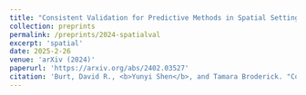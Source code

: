 ```yaml
---
title: "Consistent Validation for Predictive Methods in Spatial Settings."
collection: preprints
permalink: /preprints/2024-spatialval
excerpt: 'spatial'
date: 2025-2-26
venue: 'arXiv (2024)'
paperurl: 'https://arxiv.org/abs/2402.03527'
citation: 'Burt, David R., <b>Yunyi Shen</b>, and Tamara Broderick. "Consistent Validation for Predictive Methods in Spatial Settings." arXiv preprint arXiv:2402.03527 (2024), AISTATS 2025.'
---
```


